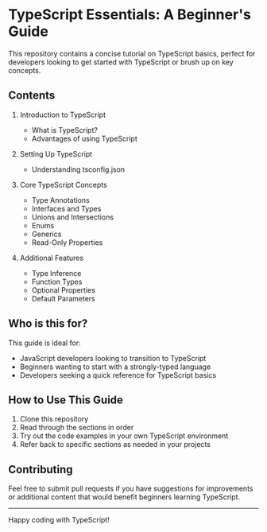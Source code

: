 # TypeScript Essentials: A Beginner's Guide

This repository contains a concise tutorial on TypeScript basics, perfect for developers looking to get started with TypeScript or brush up on key concepts.

## Contents

1. Introduction to TypeScript

   - What is TypeScript?
   - Advantages of using TypeScript

2. Setting Up TypeScript

   - Understanding tsconfig.json

3. Core TypeScript Concepts

   - Type Annotations
   - Interfaces and Types
   - Unions and Intersections
   - Enums
   - Generics
   - Read-Only Properties

4. Additional Features
   - Type Inference
   - Function Types
   - Optional Properties
   - Default Parameters

## Who is this for?

This guide is ideal for:

- JavaScript developers looking to transition to TypeScript
- Beginners wanting to start with a strongly-typed language
- Developers seeking a quick reference for TypeScript basics

## How to Use This Guide

1. Clone this repository
2. Read through the sections in order
3. Try out the code examples in your own TypeScript environment
4. Refer back to specific sections as needed in your projects

## Contributing

Feel free to submit pull requests if you have suggestions for improvements or additional content that would benefit beginners learning TypeScript.

---

Happy coding with TypeScript!
